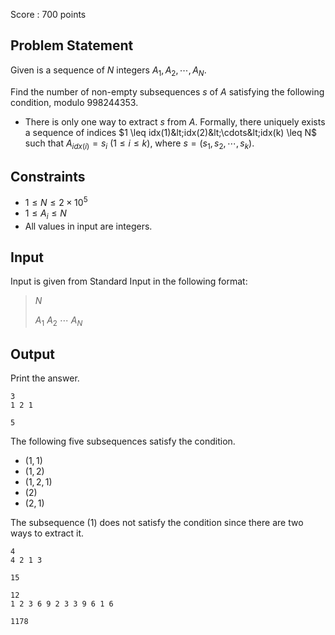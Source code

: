 Score : $700$ points

## Problem Statement

Given is a sequence of $N$ integers $A_1,A_2,\cdots,A_N$.

Find the number of non-empty subsequences $s$ of $A$ satisfying the following condition, modulo $998244353$.

- There is only one way to extract $s$ from $A$.
Formally, there uniquely exists a sequence of indices $1 \leq idx(1)&lt;idx(2)&lt;\cdots&lt;idx(k) \leq N$ such that $A_{idx(i)}=s_i$ ($1 \leq i \leq k$), where $s=(s_1,s_2,\cdots,s_k)$.

## Constraints

- $1 \leq N \leq 2 \times 10^5$
- $1 \leq A_i \leq N$
- All values in input are integers.

## Input

Input is given from Standard Input in the following format:

> $N$
> 
> $A_1$ $A_2$ $\cdots$ $A_N$

## Output

Print the answer.

```input1
3
1 2 1
```

```output1
5
```

The following five subsequences satisfy the condition.

- $(1,1)$
- $(1,2)$
- $(1,2,1)$
- $(2)$
- $(2,1)$

The subsequence $(1)$ does not satisfy the condition since there are two ways to extract it.

```input2
4
4 2 1 3
```

```output2
15
```

```input3
12
1 2 3 6 9 2 3 3 9 6 1 6
```

```output3
1178
```
